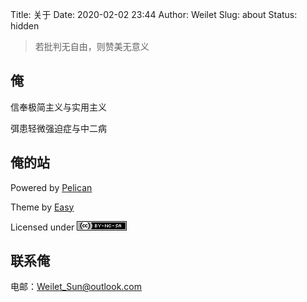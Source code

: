 Title: 关于
Date: 2020-02-02 23:44
Author: Weilet
Slug: about
Status: hidden


> 若批判无自由，则赞美无意义

## 俺

信奉极简主义与实用主义

弭患轻微强迫症与中二病

## 俺的站

Powered by [Pelican](https://blog.getpelican.com/)

Theme by [Easy](https://github.com/Weilet/Easy)

Licensed under [![Creative Commons Attribution-NonCommercial-ShareAlike 4.0 International License](/theme/images/CC-4.0-sm.png)](https://creativecommons.org/licenses/by-nc-sa/4.0/)

## 联系俺

电邮：[Weilet_Sun@outlook.com](mailto:Weilet_Sun@outlook.com)
